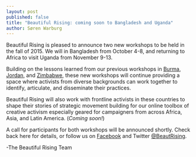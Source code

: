 ```yaml
---
layout: post
published: false
title: "Beautiful Rising: coming soon to Bangladesh and Uganda"
author: Søren Warburg
---
```



Beautiful Rising is pleased to announce two new workshops to be held in the fall of 2015. We will in Bangladesh from October 4-8, and returning to Africa to visit Uganda from November 9-13. 

Building on the lessons learned from our previous workshops in [Burma](https://beautifulrising.org/2015/02/17/17-myanmar/), [Jordan](https://beautifulrising.org/2015/05/12/troublemaker-s-workshop-in-amman/), and [Zimbabwe](https://beautifulrising.org/2015/06/30/zimbabwe-beautiful-rising-a-recap/), these new workshops will continue providing a space where activists from diverse backgrounds can work together to identify, articulate, and disseminate their practices.

Beautiful Rising will also work with frontline activists in these countries to shape their stories of strategic movement building for our online toolbox of creative activism especially geared for campaigners from across Africa, Asia, and Latin America. (_Coming soon!_)

A call for participants for both workshops will be announced shortly. Check back here for details, or follow us on [Facebook](https://www.facebook.com/BeautifulRising) and Twitter [@BeautRising](https://twitter.com/BeautRising).

-The Beautiful Rising Team
